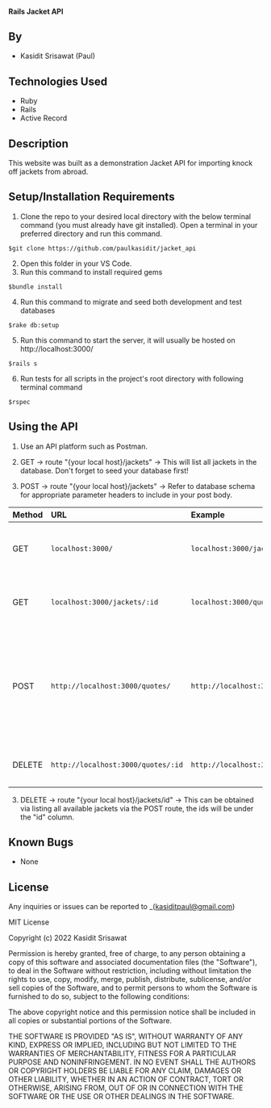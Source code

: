 #### Rails Jacket API
## By

* Kasidit Srisawat (Paul)

## Technologies Used

* Ruby 
* Rails 
* Active Record

## Description

This website was built as a demonstration Jacket API for importing knock off jackets from abroad. 

## Setup/Installation Requirements

1. Clone the repo to your desired local directory with the below terminal command (you must already have git installed). Open a terminal in your preferred directory and run this command. 

```
$git clone https://github.com/paulkasidit/jacket_api
``` 
2. Open this folder in your VS Code. 
3. Run this command to install required gems
``` 
$bundle install
``` 
4. Run this command to migrate and seed both development and test databases 
``` 
$rake db:setup
```
5. Run this command to start the server, it will usually be hosted on http://localhost:3000/
``` 
$rails s 
```
6. Run tests for all scripts in the project's root directory with following terminal command
``` 
$rspec 
``` 

## Using the API 

1. Use an API platform such as Postman. 

2. GET -> route "{your local host}/jackets" 
   -> This will list all jackets in the database. Don't forget to seed your database first! 

2. POST -> route "{your local host}/jackets" 
  -> Refer to database schema for appropriate parameter headers to include in your post body. 

| Method  | URL | Example | Result | Params |
| :--- |:---| :---| :---| :---|
|GET| `localhost:3000/` |`localhost:3000/jackets`| Returns a list of all jackets in the database. | None required. |
|GET|`localhost:3000/jackets/:id`| `localhost:3000/quotes/38`| Returns all information related to jacket with ID=1| :id - The id of a particular jacket (required). | 
|POST|`http://localhost:3000/quotes/`| `http://localhost:3000/quotes/` | Adds jacket to database. If POST is successful, returns database object for newly created jacket.| { jacket_brand: " ", jacket_manufacturer " ", jacket_category: " ",jacket_price: e.g 19.99 } | 
|DELETE|`http://localhost:3000/quotes/:id`|`http://localhost:3000/jackets/1`|Deletes the jacket with ID=1 from database| :id - id of the jacket to delete. |

3. DELETE -> route "{your local host}/jackets/id"
   -> This can be obtained via listing all available jackets via the POST route, the ids will be under the "id" column. 

## Known Bugs

* None

## License

Any inquiries or issues can be reported to _(kasiditpaul@gmail.com)

MIT License

Copyright (c) 2022 Kasidit Srisawat

Permission is hereby granted, free of charge, to any person obtaining a copy
of this software and associated documentation files (the "Software"), to deal
in the Software without restriction, including without limitation the rights
to use, copy, modify, merge, publish, distribute, sublicense, and/or sell
copies of the Software, and to permit persons to whom the Software is
furnished to do so, subject to the following conditions:

The above copyright notice and this permission notice shall be included in all
copies or substantial portions of the Software.

THE SOFTWARE IS PROVIDED "AS IS", WITHOUT WARRANTY OF ANY KIND, EXPRESS OR
IMPLIED, INCLUDING BUT NOT LIMITED TO THE WARRANTIES OF MERCHANTABILITY,
FITNESS FOR A PARTICULAR PURPOSE AND NONINFRINGEMENT. IN NO EVENT SHALL THE
AUTHORS OR COPYRIGHT HOLDERS BE LIABLE FOR ANY CLAIM, DAMAGES OR OTHER
LIABILITY, WHETHER IN AN ACTION OF CONTRACT, TORT OR OTHERWISE, ARISING FROM,
OUT OF OR IN CONNECTION WITH THE SOFTWARE OR THE USE OR OTHER DEALINGS IN THE
SOFTWARE.
